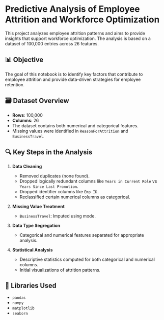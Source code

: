 # Predictive Analysis of Employee Attrition and Workforce Optimization

This project analyzes employee attrition patterns and aims to provide insights that support workforce optimization. The analysis is based on a dataset of 100,000 entries across 26 features.

## 📊 Objective

The goal of this notebook is to identify key factors that contribute to employee attrition and provide data-driven strategies for employee retention.

## 🗃️ Dataset Overview

- **Rows**: 100,000
- **Columns**: 26
- The dataset contains both numerical and categorical features.
- Missing values were identified in `ReasonForAttrition` and `BusinessTravel`.

## 🔍 Key Steps in the Analysis

1. **Data Cleaning**
   - Removed duplicates (none found).
   - Dropped logically redundant columns like `Years in Current Role` vs `Years Since Last Promotion`.
   - Dropped identifier columns like `Emp ID`.
   - Reclassified certain numerical columns as categorical.

2. **Missing Value Treatment**
   - `BusinessTravel`: Imputed using mode.

3. **Data Type Segregation**
   - Categorical and numerical features separated for appropriate analysis.

4. **Statistical Analysis**
   - Descriptive statistics computed for both categorical and numerical columns.
   - Initial visualizations of attrition patterns.

## 🧰 Libraries Used

- `pandas`
- `numpy`
- `matplotlib`
- `seaborn`

